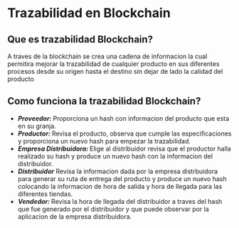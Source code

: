 <h1> Trazabilidad en Blockchain </h1>
<h2> Que es trazabilidad Blockchain? </h2>
<p> A traves de la blockchain se crea una cadena de informacion 
  la cual permitira mejorar la trazabilidad de cualquier producto
  en sus diferentes procesos desde su origen hasta el destino sin 
  dejar de lado la calidad del producto </p>
<h2> Como funciona la trazabilidad Blockchain? </h2>
<ul>
<li><i><b>Proveedor:</i> </b>Proporciona un hash con informacion del producto que esta en su granja.  
<li><i><b>Productor:</i> </b>Revisa el producto, observa que cumple las especificaciones y proporciona un nuevo hash para empezar la trazabilidad.  
<li><i><b>Empresa Distribuidora:</i> </b>Elige al distribuidor revisa que el productor halla realizado su hash y produce un nuevo hash con la informacion del distribuidor.
<li><i><b>Distribuidor</i></b> Revisa la informacion dada por la empresa distrbuidora para generar su ruta de entrega del producto y produce un nuevo hash colocando la informacion de hora de salida y hora de llegada para las diferentes tiendas.
<li><i><b>Vendedor:</i> </b> Revisa la hora de llegada del distribuidor a traves del hash que fue generado por el distribuidor y que puede observar por la aplicacion de la empresa distribuidora.
</ul>

